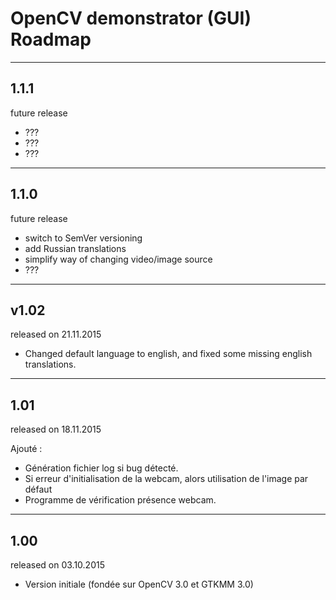 # OpenCV demonstrator (GUI) Roadmap

---

## 1.1.1
future release

- ???
- ???
- ???

---

## 1.1.0
future release

- switch to SemVer versioning
- add Russian translations
- simplify way of changing video/image source
- ???

---

## v1.02
released on 21.11.2015

- Changed default language to english, and fixed some missing english translations.

---

## 1.01
released on 18.11.2015

Ajouté :

- Génération fichier log si bug détecté.
- Si erreur d'initialisation de la webcam, alors utilisation de l'image par défaut
- Programme de vérification présence webcam.

---

## 1.00
released on 03.10.2015

- Version initiale (fondée sur OpenCV 3.0 et GTKMM 3.0)
